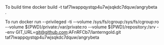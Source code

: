 To build
time docker build -t taf7lwappqystqp4u7wjsqkdc7dquw/angrybeta .

To run
docker run --privileged -ti --volume /sys/fs/cgroup:/sys/fs/cgroup:ro --volume ${PWD}/private:/var/private:ro --volume ${PWD}/repository:/srv --env GIT_URL=git@github.com:AFnRFCb7/lanterngold.git taf7lwappqystqp4u7wjsqkdc7dquw/angrybeta

